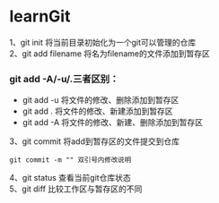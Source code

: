 # learnGit
1、git init 将当前目录初始化为一个git可以管理的仓库  
2、git add filename 将名为filename的文件添加到暂存区  
### git add -A/-u/.三者区别：  
* git add -u 将文件的修改、删除添加到暂存区  
* git add . 将文件的修改、新建添加到暂存区	  
* git add -A 将文件的修改、新建、删除添加到暂存区


3、git commit 将add到暂存区的文件提交到仓库  
    
    git commit -m "" 双引号内修改说明
4、git status 查看当前git仓库状态  
5、git diff 比较工作区与暂存区的不同
